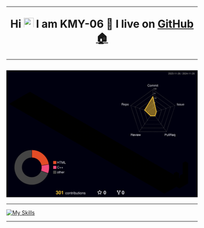 

<h1 align="center">
 
---
 
Hi <img src="https://media.giphy.com/media/hvRJCLFzcasrR4ia7z/giphy.gif" width="26" height="26">  I am KMY-06 🌱 I live on <a href="https://github.com" title="GitHub">GitHub 🏠</a>
<!--
<img src="https://media4.giphy.com/media/v1.Y2lkPTc5MGI3NjExaTc1YXlvb2xwNDRmczlua2hhazh1dWliNmZsbndycXFrcDVyYnVhZiZlcD12MV9pbnRlcm5hbF9naWZfYnlfaWQmY3Q9Zw/ZgTRcH0SbiLV1wolnR/giphy.webp" width="25">
<!--
**** is a ✨ _special_ ✨ repository because its `README.md` (this file) appears on your GitHub profile.

Here are some ideas to get you started:
<a href="https://linux.do" title="Linux Do">
- 🔭 I’m currently working on ...
- 🌱 I’m currently learning ...
- 👯 I’m looking to collaborate on ...
- 🤔 I’m looking for help with ...
- 💬 Ask me about ...
- 📫 How to reach me: ...
- 😄 Pronouns: ...
- ⚡ Fun fact: ...

🖥️💵⚒️🏡
⚙️🔨🔭
💡💻🏠
-->
---

</h1>


![](./profile-3d-contrib/profile-night-rainbow.svg)



-------
<!--
<h1 align="center">
 
 <a href="https://linux.do">⚒️ My Tech Tools</a>

</h1>

&theme=light

-->

[![My Skills](https://skillicons.dev/icons?i=md,obsidian,latex,vue,nodejs,aws,php,mysql,react,vscode,githubactions,github,git,swift,html,css,js,ts,c,cpp,fastapi,arduino,ros,raspberrypi,unity,python,pycharm,matlab,pytorch,opencv)](https://skillicons.dev)

------

